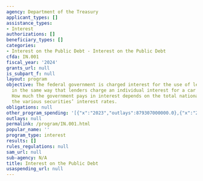 ```yaml
---
agency: Department of the Treasury
applicant_types: []
assistance_types:
- Interest
authorizations: []
beneficiary_types: []
categories:
- Interest on the Public Debt - Interest on the Public Debt
cfda: IN.001
fiscal_year: '2024'
grants_url: null
is_subpart_f: null
layout: program
objective: The federal government is charged interest for the use of lenders’ money,
  in the same way that lenders charge an individual interest for a car loan or mortgage.
  How much the government pays in interest depends on the total national debt and
  the various securities’ interest rates.
obligations: null
other_program_spending: '[{"x":"2023","outlays":879307000000.0},{"x":"2024","outlays":1133040000000.0},{"x":"2025","outlays":0.0}]'
outlays: null
permalink: /program/IN.001.html
popular_name: ''
program_type: interest
results: []
rules_regulations: null
sam_url: null
sub-agency: N/A
title: Interest on the Public Debt
usaspending_url: null
---
```

